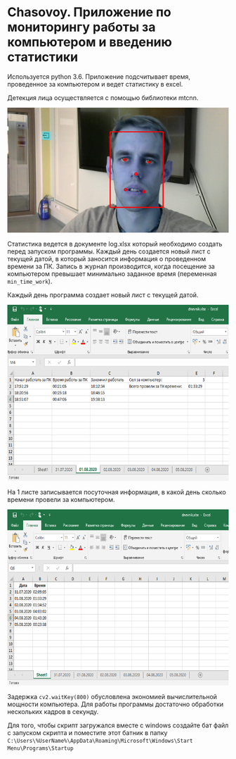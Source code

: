 # Chasovoy. Приложение по мониторингу работы за компьютером и введению статистики
Используется python 3.6. Приложение подсчитывает время, проведенное за компьютером и ведет статистику в excel.

Детекция лица осуществляется с помощью библиотеки mtcnn.

<p align="left">
  <img src="screenshot_readme/2.png" /></div>
</p>


Статистика ведется в документе log.xlsx который необходимо создать перед запуском программы. Каждый день создается новый лист с текущей датой, в который заносится информация о проведенном времени за ПК. Запись в журнал производится, когда посещение за компьютером превышает минимально заданное время (переменная `min_time_work`).

Каждый день программа создает новый лист с текущей датой.

<p align="left">
  <img src="screenshot_readme/excel_1.png" height = 400 width = 600  /></div>
</p>

На 1 листе записывается посуточная информация, в какой день сколько времени провели за компьютером.

<p align="left">
  <img src="screenshot_readme/excel_2.png" height = 400 width = 600  /></div>
</p>



Задержка `cv2.waitKey(800)` обусловлена экономией вычислительной мощности компьютера. Для работы программы достаточно обработки нескольких кадров в секунду.

Для того, чтобы скрипт загружался вместе с windows создайте бат файл с запуском скрипта и поместите этот батник в папку `C:\Users\%UserName%\AppData\Roaming\Microsoft\Windows\Start Menu\Programs\Startup`
